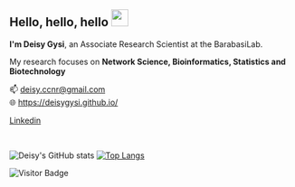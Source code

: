 ## Hello, hello, hello <img src="https://raw.githubusercontent.com/aemmadi/aemmadi/master/wave.gif" width="30px">
**I'm Deisy Gysi**, an Associate Research Scientist at the BarabasiLab.

My research focuses on **Network Science, Bioinformatics, Statistics and Biotechnology**

:mailbox:  deisy.ccnr@gmail.com
<br>
:globe_with_meridians: https://deisygysi.github.io/
<br>


[Linkedin](https://www.linkedin.com/in/deisy-morselli-gysi/)

<br>

![Deisy's GitHub stats](https://github-readme-stats.vercel.app/api?username=deisygysi&show_icons=true&theme=dracula)
[![Top Langs](https://github-readme-stats.vercel.app/api/top-langs/?username=deisygysi&hide=html,css,scss,Tex&theme=dracula)](https://github.com/deisygysi/github-readme-stats)

![Visitor Badge](https://visitor-badge.laobi.icu/badge?page_id=deisygysi)
